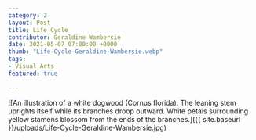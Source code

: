```yaml
---
category: 2
layout: Post
title: Life Cycle
contributor: Geraldine Wambersie
date: 2021-05-07 07:00:00 +0000
thumb: "Life-Cycle-Geraldine-Wambersie.webp"
tags: 
- Visual Arts
featured: true

---
```

![An illustration of a white dogwood (Cornus florida). The leaning stem uprights itself while its branches droop outward. White petals surrounding yellow stamens blossom from the ends of the branches.]({{ site.baseurl }}/uploads/Life-Cycle-Geraldine-Wambersie.jpg)